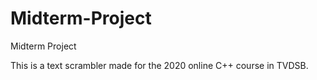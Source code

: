 # Midterm-Project
Midterm Project

This is a text scrambler made for the 2020 online C++ course in TVDSB.
